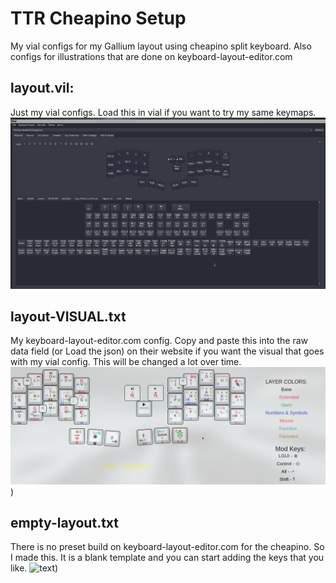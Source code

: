 # TTR Cheapino Setup
My vial configs for my Gallium layout using cheapino split keyboard. Also configs for illustrations that are done on keyboard-layout-editor.com

## layout.vil:
Just my vial configs. Load this in vial if you want to try my same keymaps.
![text](https://raw.githubusercontent.com/TheTechRun/Cheapino-Configs/main/images/layout-VISUAL-vial.png)

## layout-VISUAL.txt
My keyboard-layout-editor.com config. Copy and paste this into the raw data field (or Load the json) on their website if you want the visual that goes with my vial config. This will be changed a lot over time. 
![text](https://raw.githubusercontent.com/TheTechRun/Cheapino-Configs/main/images/layout-VISUAL.png))

## empty-layout.txt
There is no preset build on keyboard-layout-editor.com for the cheapino. So I made this. It is a blank template and you can start adding the keys that you like. 
![text](https://raw.githubusercontent.com/TheTechRun/Cheapino-Configs/main/images/empty-layout-VISUAL.png))
